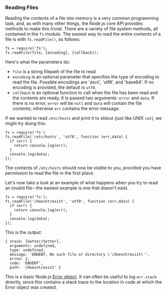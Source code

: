 ### Reading Files

Reading the contents of a file into memory is a very common programming task, and, as with many other things, the Node.js core API provides methods to make this trivial.  There are a variety of file system methods, all contained in the `fs` module.  The easiest way to read the entire contents of a file is with `fs.readFile()`, as follows:

    fs = require('fs');
    fs.readFile(file, [encoding], [callback]);

Here's what the parameters do:

* `file` is a string filepath of the file to read
* `encoding` is an optional parameter that specifies the type of encoding to read the file. Possible encodings are 'ascii', 'utf8', and 'base64'. If no encoding is provided, the default is `utf8`.
* `callback` is an optional function to call when the file has been read and the contents are ready. It is passed two arguments: `error` and `data`.  If there is no error, `error` will be `null` and `data` will contain the file contents; otherwise `err` contains the error message.

If we wanted to read `/etc/hosts` and print it to stdout (just like UNIX `cat`), we might try doing this:

    fs = require('fs')
    fs.readFile('/etc/hosts', 'utf8', function (err,data) {
      if (err) {
        return console.log(err);
      }
      console.log(data);
    });

The contents of `/etc/hosts` should now be visible to you, provided you have permission to read the file in the first place.

Let's now take a look at an example of what happens when you try to read an invalid file--the easiest example is one that doesn't exist.

    fs = require('fs');
    fs.readFile('/doesnt/exist', 'utf8', function (err,data) {
      if (err) {
        return console.log(err);
      }
      console.log(data);
    });

This is the output:

    { stack: [Getter/Setter],
      arguments: undefined,
      type: undefined,
      message: 'ENOENT, No such file or directory \'/doesnt/exist\'',
      errno: 2,
      code: 'ENOENT',
      path: '/doesnt/exist' }

This is a basic Node.js [Error object](api.html#what-is-the-error-object). It can often be useful to log `err.stack` directly, since this contains a stack trace to the location in code at which the Error object was created.